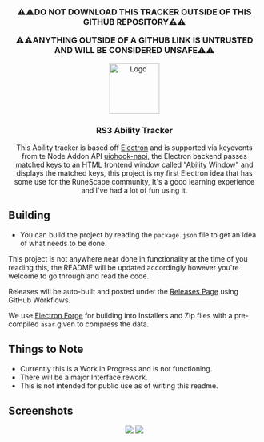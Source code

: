<h3 align="center">⚠️⚠️DO NOT DOWNLOAD THIS TRACKER OUTSIDE OF THIS GITHUB REPOSITORY⚠️⚠️
  <p>⚠️⚠️ANYTHING OUTSIDE OF A GITHUB LINK IS UNTRUSTED AND WILL BE CONSIDERED UNSAFE⚠️⚠️</h3>
  

<p align="center">
  <a href="https://github.com/txj-xyz/rs3-ability-tracker">
    <img src="https://cdn.discordapp.com/attachments/706221433407275029/985653200331870228/image0.png" alt="Logo" width="100" height="100">
  </a>

  <h3 align="center">RS3 Ability Tracker</h3>

  <p align="center">
  This Ability tracker is based off <a href="https://www.electronjs.org/">Electron</a> and is supported via keyevents from te Node Addon API <a href="https://github.com/SnosMe/uiohook-napi">uiohook-napi</a>, the Electron backend passes matched keys to an HTML frontend window called "Ability Window" and displays the matched keys, this project is my first Electron idea that has some use for the RuneScape community, It's a good learning experience and I've had a lot of fun using it.
  </p>
</p>

## Building

- You can build the project by reading the `package.json` file to get an idea of what needs to be done.

This project is not anywhere near done in functionality at the time of you reading this, the README will be updated accordingly however you're welcome to go through and read the code.

Releases will be auto-built and posted under the [Releases Page](https://github.com/txj-xyz/rs3-ability-tracker/releases) using GitHub Workflows.

We use [Electron Forge](https://www.electronforge.io/) for building into Installers and Zip files with a pre-compiled `asar` given to compress the data.

    
## Things to Note

 - Currently this is a Work in Progress and is not functioning.
 - There will be a major Interface rework.
 - This is not intended for public use as of writing this readme.


## Screenshots
<p align="center">
<img src="https://l.txj-dev.xyz/8LQhC"></img>
<img src="https://l.txj-dev.xyz/UTBAk"></img>
</p>

